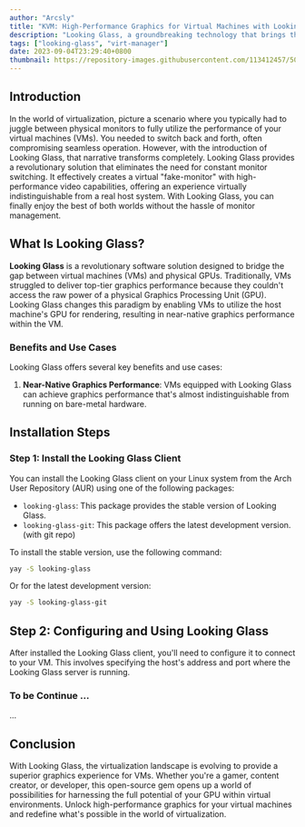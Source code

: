 ```yaml
---
author: "Arcsly"
title: "KVM: High-Performance Graphics for Virtual Machines with Looking Glass"
description: "Looking Glass, a groundbreaking technology that brings the power of physical GPUs to your virtual machines. Learn how to install, configure, and make the most of this open-source gem for unmatched graphics performance in your VMs."
tags: ["looking-glass", "virt-manager"]
date: 2023-09-04T23:29:40+0800
thumbnail: https://repository-images.githubusercontent.com/113412457/50fece80-7d76-11e9-948c-52d9d6ea9bda
---
```


## Introduction

In the world of virtualization, picture a scenario where you typically had to juggle between physical monitors to fully utilize the performance of your virtual machines (VMs). You needed to switch back and forth, often compromising seamless operation. However, with the introduction of Looking Glass, that narrative transforms completely. Looking Glass provides a revolutionary solution that eliminates the need for constant monitor switching. It effectively creates a virtual "fake-monitor" with high-performance video capabilities, offering an experience virtually indistinguishable from a real host system. With Looking Glass, you can finally enjoy the best of both worlds without the hassle of monitor management.

## What Is Looking Glass?

**Looking Glass** is a revolutionary software solution designed to bridge the gap between virtual machines (VMs) and physical GPUs. Traditionally, VMs struggled to deliver top-tier graphics performance because they couldn't access the raw power of a physical Graphics Processing Unit (GPU). Looking Glass changes this paradigm by enabling VMs to utilize the host machine's GPU for rendering, resulting in near-native graphics performance within the VM.

###  Benefits and Use Cases

Looking Glass offers several key benefits and use cases:

1. **Near-Native Graphics Performance**: VMs equipped with Looking Glass can achieve graphics performance that's almost indistinguishable from running on bare-metal hardware.

## Installation Steps

### Step 1: Install the Looking Glass Client

You can install the Looking Glass client on your Linux system from the Arch User Repository (AUR) using one of the following packages:

- `looking-glass`: This package provides the stable version of Looking Glass.
- `looking-glass-git`: This package offers the latest development version. (with git repo)

To install the stable version, use the following command:

```bash
yay -S looking-glass
```

Or for the latest development version:

```bash
yay -S looking-glass-git
```

## Step 2: Configuring and Using Looking Glass

After installed the Looking Glass client, you'll need to configure it to connect to your VM. This involves specifying the host's address and port where the Looking Glass server is running.

### To be Continue …

...

## Conclusion

With Looking Glass, the virtualization landscape is evolving to provide a superior graphics experience for VMs. Whether you're a gamer, content creator, or developer, this open-source gem opens up a world of possibilities for harnessing the full potential of your GPU within virtual environments. Unlock high-performance graphics for your virtual machines and redefine what's possible in the world of virtualization.